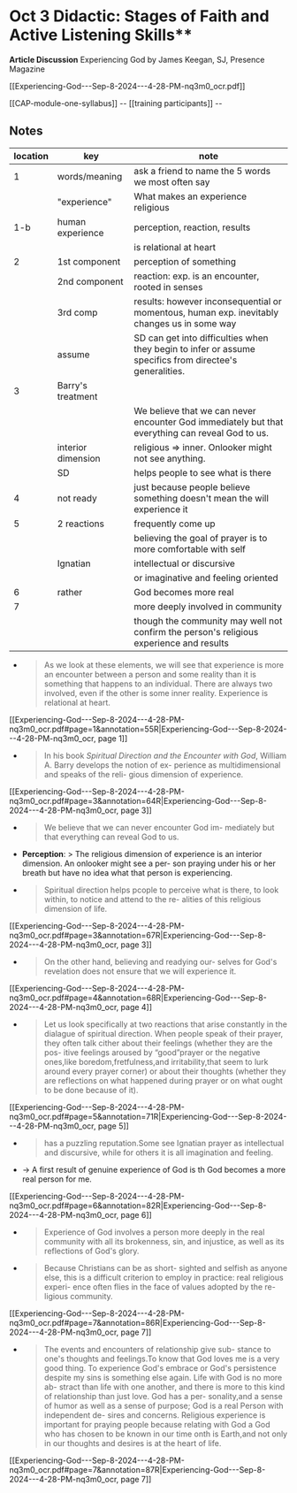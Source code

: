 # **Oct 3** **Didactic:** Stages of Faith and Active Listening Skills**

**Article Discussion** Experiencing God by James Keegan, SJ, Presence Magazine

[[Experiencing-God---Sep-8-2024---4-28-PM-nq3m0_ocr.pdf]]

[[CAP-module-one-syllabus]] -- [[training participants]] -- 
## Notes

| location | key                | note                                                                                                    |
| -------- | ------------------ | ------------------------------------------------------------------------------------------------------- |
| 1        | words/meaning      | ask a friend to name the 5 words we most often say                                                      |
|          | "experience"       | What makes an experience religious                                                                      |
| 1-b      | human experience   | perception, reaction, results                                                                           |
|          |                    | is relational at heart                                                                                  |
| 2        | 1st component      | perception of something                                                                                 |
|          | 2nd component      | reaction: exp. is an encounter, rooted in senses                                                        |
|          | 3rd comp           | results: however inconsequential or momentous, human exp. inevitably changes us in some way             |
|          | assume             | SD can get into difficulties when they begin to infer or assume specifics from directee's generalities. |
| 3        | Barry's treatment  |                                                                                                         |
|          |                    | We believe that  we can never  encounter God immediately but that everything  can  reveal God  to us.   |
|          | interior dimension | religious => inner. Onlooker might not see anything.                                                    |
|          | SD                 | helps people to see what is there                                                                       |
| 4        | not ready          | just because people believe something doesn't mean the will experience it                               |
| 5        | 2 reactions        | frequently come up                                                                                      |
|          |                    | believing the goal of prayer is to more comfortable with self                                           |
|          | Ignatian           | intellectual or discursive                                                                              |
|          |                    | or imaginative and feeling oriented                                                                     |
| 6        | rather             | God becomes more real                                                                                   |
| 7        |                    | more deeply involved in community                                                                       |
|          |                    | though the community may well not confirm the person's religious experience and results                 |
- > As we look at these elements,  we will see  that experience is more an encounter between a person and some reality than it is something that happens to an  individual. There are always two involved, even if the other is some inner reality. Experience is relational at heart.

[[Experiencing-God---Sep-8-2024---4-28-PM-nq3m0_ocr.pdf#page=1&annotation=55R|Experiencing-God---Sep-8-2024---4-28-PM-nq3m0_ocr, page 1]]
- > In his book *Spiritual Direction and the Encounter with God*, William A. Barry develops the notion of ex- perience as multidimensional  and  speaks of the reli- gious dimension  of experience.

[[Experiencing-God---Sep-8-2024---4-28-PM-nq3m0_ocr.pdf#page=3&annotation=64R|Experiencing-God---Sep-8-2024---4-28-PM-nq3m0_ocr, page 3]]
- > We believe that  we can never  encounter God im- mediately but that everything  can  reveal God  to us.
- **Perception**: > The religious dimension of experience is an interior dimension.  An onlooker  might see a per- son praying under his or her breath but have no idea what that person is experiencing.
- > Spiritual direction  helps  pcople  to perceive  what  is there, to  look within,  to  notice and  attend  to  the  re- alities of  this religious  dimension  of life.

[[Experiencing-God---Sep-8-2024---4-28-PM-nq3m0_ocr.pdf#page=3&annotation=67R|Experiencing-God---Sep-8-2024---4-28-PM-nq3m0_ocr, page 3]]
- > On the other hand, believing and readying our- selves for God's revelation does not ensure that we will experience it.

[[Experiencing-God---Sep-8-2024---4-28-PM-nq3m0_ocr.pdf#page=4&annotation=68R|Experiencing-God---Sep-8-2024---4-28-PM-nq3m0_ocr, page 4]]
- > Let us look specifically at two  reactions that arise constantly in the dialague of spiritual direction. When people speak of their prayer, they often talk cither about their feelings (whether they are the pos- itive feelings aroused by “good”prayer or  the negative ones,like boredom,fretfulness,and irritability,that seem to lurk around every prayer corner) or about their thoughts (whether they are reflections on what happened during prayer or on what ought to be done because of it).

[[Experiencing-God---Sep-8-2024---4-28-PM-nq3m0_ocr.pdf#page=5&annotation=71R|Experiencing-God---Sep-8-2024---4-28-PM-nq3m0_ocr, page 5]]
- > has a puzzling reputation.Some see Ignatian prayer as intellectual and discursive, while for others it is all imagination and feeling.

- -> A first result of genuine  experience of God is th God becomes a more real person for me.

[[Experiencing-God---Sep-8-2024---4-28-PM-nq3m0_ocr.pdf#page=6&annotation=82R|Experiencing-God---Sep-8-2024---4-28-PM-nq3m0_ocr, page 6]]
- > Experience of God involves a person more deeply in the real community with all its brokenness, sin, and injustice, as well as its reflections of God's glory.

- > Because Christians can  be as short- sighted and selfish  as anyone else,  this is a difficult criterion to employ  in practice:  real religious experi- ence often flies  in the face of values  adopted by the re- ligious community. 

[[Experiencing-God---Sep-8-2024---4-28-PM-nq3m0_ocr.pdf#page=7&annotation=86R|Experiencing-God---Sep-8-2024---4-28-PM-nq3m0_ocr, page 7]]

- > The events and encounters of relationship give sub- stance to one's thoughts and feelings.To know that God loves me is a very good thing. To experience God's embrace or God's persistence despite my sins is something else again. Life with God is no more ab- stract than life with one another, and there is more to this kind of relationship than just  love. God has a per- sonality,and a sense of humor as well as a sense of purpose; God is a real Person with independent de- sires and concerns. Religious experience is important for praying people because relating with God a God who has chosen to be known in our time onth is Earth,and not only in our thoughts and desires is at the heart of life.

[[Experiencing-God---Sep-8-2024---4-28-PM-nq3m0_ocr.pdf#page=7&annotation=87R|Experiencing-God---Sep-8-2024---4-28-PM-nq3m0_ocr, page 7]]
